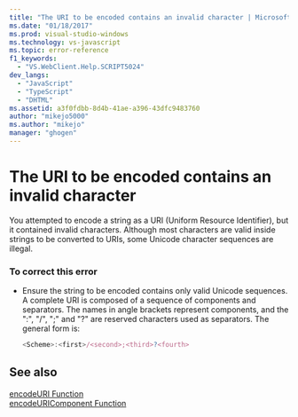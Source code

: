 ```yaml
---
title: "The URI to be encoded contains an invalid character | Microsoft Docs"
ms.date: "01/18/2017"
ms.prod: visual-studio-windows
ms.technology: vs-javascript
ms.topic: error-reference
f1_keywords: 
  - "VS.WebClient.Help.SCRIPT5024"
dev_langs: 
  - "JavaScript"
  - "TypeScript"
  - "DHTML"
ms.assetid: a3f0fdbb-8d4b-41ae-a396-43dfc9483760
author: "mikejo5000"
ms.author: "mikejo"
manager: "ghogen"
---
```

# The URI to be encoded contains an invalid character
You attempted to encode a string as a URI (Uniform Resource Identifier), but it contained invalid characters. Although most characters are valid inside strings to be converted to URIs, some Unicode character sequences are illegal.  
  
### To correct this error  
  
- Ensure the string to be encoded contains only valid Unicode sequences. A complete URI is composed of a sequence of components and separators. The names in angle brackets represent components, and the ":", "/", ";" and "?" are reserved characters used as separators. The general form is:  
  
    ```JavaScript  
    <Scheme>:<first>/<second>;<third>?<fourth>  
    ```  
  
## See also  
 [encodeURI Function](../../javascript/reference/encodeuri-function-javascript.md)   
 [encodeURIComponent Function](../../javascript/reference/encodeuricomponent-function-javascript.md)